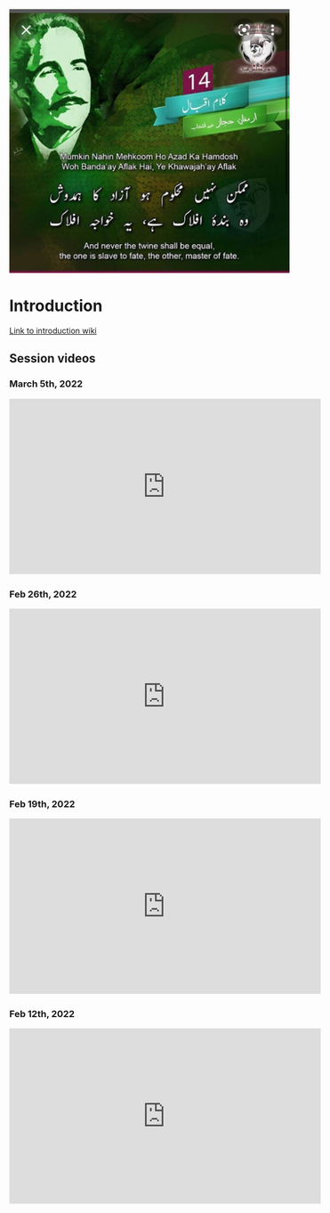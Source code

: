 <img src="images/humdosh.jpeg">

# Introduction 
[Link to introduction wiki](https://github.com/KUCSG/humdosh/wiki)


## Session videos
### March 5th, 2022
<iframe width="560" height="315" src="https://www.youtube.com/embed/p9DPGHVZ-YU" title="Session #4" frameborder="0" allow="accelerometer; autoplay; clipboard-write; encrypted-media; gyroscope; picture-in-picture" allowfullscreen></iframe>

### Feb 26th, 2022
<iframe width="560" height="315" src="https://www.youtube.com/embed/71A2pbJh834" title="Session #3" frameborder="0" allow="accelerometer; autoplay; clipboard-write; encrypted-media; gyroscope; picture-in-picture" allowfullscreen></iframe>

### Feb 19th, 2022
<iframe width="560" height="315" src="https://www.youtube.com/embed/G4fH-ran6Mw" title="Session #2" frameborder="0" allow="accelerometer; autoplay; clipboard-write; encrypted-media; gyroscope; picture-in-picture" allowfullscreen></iframe>

### Feb 12th, 2022
<iframe width="560" height="315" src="https://www.youtube.com/embed/4gnY0ViDNKo" title="Session #1" frameborder="0" allow="accelerometer; autoplay; clipboard-write; encrypted-media; gyroscope; picture-in-picture" allowfullscreen></iframe>



